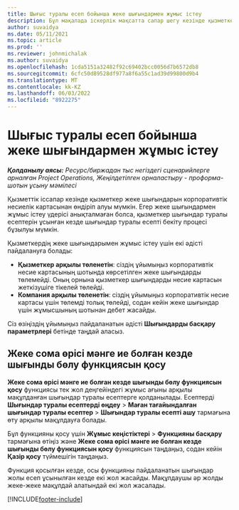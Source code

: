 ```yaml
---
title: Шығыс туралы есеп бойынша жеке шығындармен жұмыс істеу
description: Бұл мақалада іскерлік мақсатта сапар шегу кезінде қызметкерлердің жарататын жеке шығындарымен жұмыс істеу туралы ақпарат берілген.
author: suvaidya
ms.date: 05/11/2021
ms.topic: article
ms.prod: ''
ms.reviewer: johnmichalak
ms.author: suvaidya
ms.openlocfilehash: 1cda5151a32482f92c69402bcc0056d7b6572db8
ms.sourcegitcommit: 6cfc50d89528df977a8f6a55c1ad39d99800d9b4
ms.translationtype: MT
ms.contentlocale: kk-KZ
ms.lasthandoff: 06/03/2022
ms.locfileid: "8922275"
---
```

# <a name="work-with-personal-expenses-on-an-expense-report"></a>Шығыс туралы есеп бойынша жеке шығындармен жұмыс істеу

_**Қолданылу аясы:** Ресурс/биржадан тыс негіздегі сценарийлерге арналған Project Operations, Жеңілдетілген орналастыру - проформа-шотын ұсыну мәмілесі_

Қызметтік іссапар кезінде қызметкер жеке шығындарын корпоративтік несиелік картасынан өндіріп алуы мүмкін. Егер жеке шығындармен жұмыс істеу үдерісі анықталмаған болса, қызметкер шығындар туралы есептерін ұсынған кезде шығындар туралы есепті бекіту процесі бұзылуы мүмкін.

Қызметкердің жеке шығындарымен жұмыс істеу үшін екі әдісті пайдалануға болады:

  - **Қызметкер арқылы төленетін**: сіздің ұйымыңыз корпоративтік несие картасының шотында көрсетілген жеке шығындарды төлемейді. Оның орнына қызметкер шығындарды несие картасын жеткізушіге тікелей төлейді. 
  - **Компания арқылы төленетін**: сіздің ұйымыңыз корпоративтік несие картасы үшін төлемді толық төлейді, содан кейін жеке шығындар үшін жұмысшының шотынан дебет жасайды.

Сіз өзіңіздің ұйымыңыз пайдаланатын әдісті **Шығындарды басқару параметрлері** бетінде таңдай аласыз.


## <a name="enable-split-expense-function-when-personal-amount-field-has-value-defined"></a>Жеке сома өрісі мәнге ие болған кезде шығынды бөлу функциясын қосу

**Жеке сома өрісі мәнге ие болған кезде шығынды бөлу функциясын қосу** функциясы тек жол деңгейіндегі жұмыс ағыны арқылы мақұлданған шығындар туралы есептерге қолданылады. Есептерді **Шығындар туралы есептерді өңдеу** > **Маған тағайындалған шығындар туралы есептер** > **Шығындар туралы есепті ашу** тармағына өту арқылы мақұлдауға болады. 

Бұл функцияны қосу үшін **Жұмыс кеңістіктері** > **Функцияны басқару** тармағына өтіңіз және **Жеке сома өрісі мәнге ие болған кезде шығынды бөлу функциясын қосу** функциясын таңдаңыз, содан кейін **Қазір қосу** түймешігін таңдаңыз. 

Функция қосылған кезде, осы функцияны пайдаланатын шығындар жолы есеп ұсынылған кезде екі жол жасайды. Мақұлдаушы әр жолды жеке-жеке мақұлдай алатындай екі жол жасалады.


[!INCLUDE[footer-include](../includes/footer-banner.md)]
